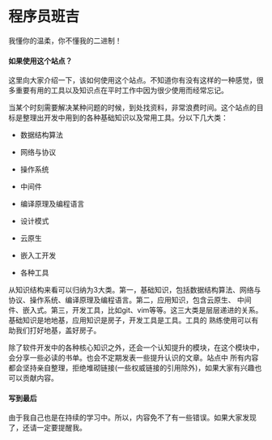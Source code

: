 # 程序员班吉 

我懂你的温柔，你不懂我的二进制！




#### 如果使用这个站点？

这里向大家介绍一下，该如何使用这个站点。不知道你有没有这样的一种感觉，很多重要有用的工具以及知识点在平时工作中因为很少使用而经常忘记。

当某个时刻需要解决某种问题的时候，到处找资料，非常浪费时间。这个站点的目标是整理出开发中用到的各种基础知识以及常用工具。分以下几大类：

- 数据结构算法

- 网络与协议

- 操作系统

- 中间件

- 编译原理及编程语言

- 设计模式

- 云原生

- 嵌入工开发

- 各种工具


从知识结构来看可以归纳为3大类。第一，基础知识，包括数据结构算法、网络与协议、操作系统、编译原理及编程语言。第二，应用知识，包含云原生、
中间件、嵌入式。第三，开发工具，比如git、vim等等。这三大类是层层递进的关系。基础知识是地地基，应用知识是房子，开发工具是工具。工具的
熟练使用可以有助我们打好地基，盖好房子。


除了软件开发中的各种核心知识之外，还会一个认知提升的模块，在这个模块中，会分享一些必读的书单。也会不定期发表一些提升认识的文章。站点中
所有内容都会坚持亲自整理，拒绝堆砌链接(一些权威链接的引用除外)，如果大家有兴趣也可以贡献内容。


#### 写到最后
由于我自己也是在持续的学习中。所以，内容免不了有一些错误。如果大家发现了，还请一定要提醒我。








